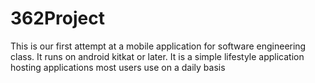 # 362Project
This is our first attempt at a mobile application for software engineering class.
It runs on android kitkat or later. It is a simple lifestyle application hosting applications most users use on a daily basis
